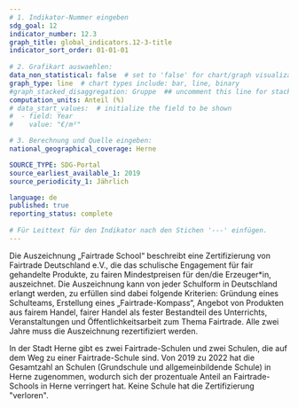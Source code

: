 ```yaml
---
# 1. Indikator-Nummer eingeben 
sdg_goal: 12
indicator_number: 12.3
graph_title: global_indicators.12-3-title
indicator_sort_order: 01-01-01
 
# 2. Grafikart auswaehlen: 
data_non_statistical: false  # set to 'false' for chart/graph visualization 
graph_type: line  # chart types include: bar, line, binary 
#graph_stacked_disaggregation: Gruppe  ## uncomment this line for stacked bars. eplace 'Geschlecht' with the field of aggregation. 
computation_units: Anteil (%)
# data_start_values:  # initialize the field to be shown  
#  - field: Year
#    value: "€/m²"

# 3. Berechnung und Quelle eingeben: 
national_geographical_coverage: Herne

SOURCE_TYPE: SDG-Portal
source_earliest_available_1: 2019
source_periodicity_1: Jährlich

language: de   
published: true 
reporting_status: complete
 
# Für Leittext für den Indikator nach den Stichen '---' einfügen. 
---
```

Die Auszeichnung „Fairtrade School“ beschreibt eine Zertifizierung von Fairtrade Deutschland e.V., die das schulische Engagement für fair gehandelte Produkte, zu fairen Mindestpreisen für den/die Erzeuger*in, auszeichnet. Die Auszeichnung kann von jeder Schulform in Deutschland erlangt werden, zu erfüllen sind dabei folgende Kriterien: Gründung eines Schulteams, Erstellung eines „Fairtrade-Kompass“, Angebot von Produkten aus fairem Handel, fairer Handel als fester Bestandteil des Unterrichts, Veranstaltungen und Öffentlichkeitsarbeit zum Thema Fairtrade. Alle zwei Jahre muss die Auszeichnung rezertifiziert werden. 

In der Stadt Herne gibt es zwei Fairtrade-Schulen und zwei Schulen, die auf dem Weg zu einer Fairtrade-Schule sind. Von 2019 zu 2022 hat die Gesamtzahl an Schulen (Grundschule und allgemeinbildende Schule) in Herne zugenommen, wodurch sich der prozentuale Anteil an Fairtrade-Schools in Herne verringert hat. Keine Schule hat die Zertifizierung "verloren". <br>
